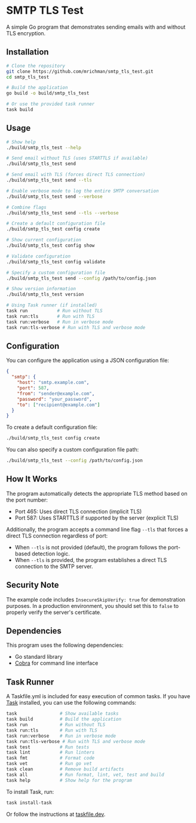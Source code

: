 # SMTP TLS Test

A simple Go program that demonstrates sending emails with and without TLS encryption.

## Installation

```bash
# Clone the repository
git clone https://github.com/mrichman/smtp_tls_test.git
cd smtp_tls_test

# Build the application
go build -o build/smtp_tls_test

# Or use the provided task runner
task build
```

## Usage

```bash
# Show help
./build/smtp_tls_test --help

# Send email without TLS (uses STARTTLS if available)
./build/smtp_tls_test send

# Send email with TLS (forces direct TLS connection)
./build/smtp_tls_test send --tls

# Enable verbose mode to log the entire SMTP conversation
./build/smtp_tls_test send --verbose

# Combine flags
./build/smtp_tls_test send --tls --verbose

# Create a default configuration file
./build/smtp_tls_test config create

# Show current configuration
./build/smtp_tls_test config show

# Validate configuration
./build/smtp_tls_test config validate

# Specify a custom configuration file
./build/smtp_tls_test send --config /path/to/config.json

# Show version information
./build/smtp_tls_test version

# Using Task runner (if installed)
task run           # Run without TLS
task run:tls       # Run with TLS
task run:verbose   # Run in verbose mode
task run:tls-verbose # Run with TLS and verbose mode
```

## Configuration

You can configure the application using a JSON configuration file:

```json
{
  "smtp": {
    "host": "smtp.example.com",
    "port": 587,
    "from": "sender@example.com",
    "password": "your_password",
    "to": ["recipient@example.com"]
  }
}
```

To create a default configuration file:

```bash
./build/smtp_tls_test config create
```

You can also specify a custom configuration file path:

```bash
./build/smtp_tls_test --config /path/to/config.json
```

## How It Works

The program automatically detects the appropriate TLS method based on the port number:

- Port 465: Uses direct TLS connection (implicit TLS)
- Port 587: Uses STARTTLS if supported by the server (explicit TLS)

Additionally, the program accepts a command line flag `--tls` that forces a direct TLS connection regardless of port:

- When `--tls` is not provided (default), the program follows the port-based detection logic.
- When `--tls` is provided, the program establishes a direct TLS connection to the SMTP server.

## Security Note

The example code includes `InsecureSkipVerify: true` for demonstration purposes. In a production environment, you should set this to `false` to properly verify the server's certificate.

## Dependencies

This program uses the following dependencies:

- Go standard library
- [Cobra](https://github.com/spf13/cobra) for command line interface

## Task Runner

A Taskfile.yml is included for easy execution of common tasks. If you have [Task](https://taskfile.dev/) installed, you can use the following commands:

```bash
task                # Show available tasks
task build          # Build the application
task run            # Run without TLS
task run:tls        # Run with TLS
task run:verbose    # Run in verbose mode
task run:tls-verbose # Run with TLS and verbose mode
task test           # Run tests
task lint           # Run linters
task fmt            # Format code
task vet            # Run go vet
task clean          # Remove build artifacts
task all            # Run format, lint, vet, test and build
task help           # Show help for the program
```

To install Task, run:

```bash
task install-task
```

Or follow the instructions at [taskfile.dev](https://taskfile.dev/installation/).
